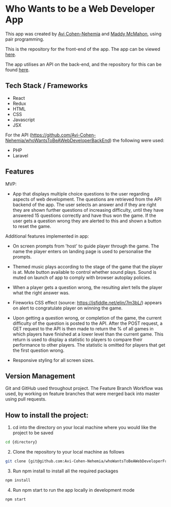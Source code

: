 # Who Wants to be a Web Developer App

This app was created by [Avi Cohen-Nehemia](https://github.com/Avi-Cohen-Nehemia) and [Maddy McMahon](https://github.com/mdm106), using pair programming.

This is the repository for the front-end of the app. The app can be viewed [here](https://avi-cohen-nehemia.github.io/whoWantsToBeAWebDeveloperFrontEnd/#/).

The app utilises an API on the back-end, and the repository for this can be found [here](https://github.com/Avi-Cohen-Nehemia/whoWantsToBeAWebDeveloperBackEnd).

## Tech Stack / Frameworks
- React
- Redux
- HTML
- CSS
- Javascript
- JSX

For the API (https://github.com/Avi-Cohen-Nehemia/whoWantsToBeAWebDeveloperBackEnd) the following were used:
- PHP 
- Laravel

## Features

MVP:
- App that displays multiple choice questions to the user regarding aspects of web development. The questions are retrieved from the API backend of the app. The user selects an answer and if they are right they are shown further questions of increasing difficulty, until they have answered 15 questions correctly and have thus won the game. If the user gets a question wrong they are alerted to this and shown a button to reset the game.

Additional features implemented in app:
- On screen prompts from 'host' to guide player through the game. The name the player enters on landing page is used to personalise the prompts.

- Themed music plays according to the stage of the game that the player is at. Mute button available to control whether sound plays. Sound is muted on launch of app to comply with browser autoplay policies.

- When a player gets a question wrong, the resulting alert tells the player what the right answer was.

- Fireworks CSS effect (source: https://jsfiddle.net/elin/7m3bL/) appears on alert to congratulate player on winning the game.

- Upon getting a question wrong, or completion of the game, the current difficulty of the question is posted to the API. After the POST request, a GET request to the API is then made to return the % of all games in which players have finished at a lower level than the current game. This return is used to display a statistic to players to compare their performance to other players. The statistic is omitted for players that get the first question wrong.

- Responsive styling for all screen sizes.

## Version Management

Git and GitHub used throughout project. The Feature Branch Workflow was used, by working on feature branches that were merged back into master using pull requests.

## How to install the project:

1. cd into the directory on your local machine where you would like the project to be saved
```bash
cd {directory}
```
2. Clone the repository to your local machine as follows
```bash
git clone {git@github.com:Avi-Cohen-Nehemia/whoWantsToBeAWebDeveloperFrontEnd.git} {foldername}
```
3. Run npm install to install all the required packages
```bash
npm install
```
4. Run npm start to run the app locally in development mode
```bash
npm start
```






